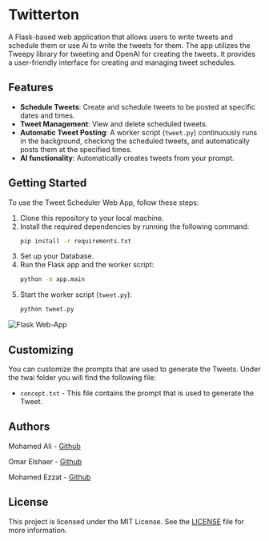 # Twitterton
A Flask-based web application that allows users to write tweets and schedule them or use Ai to write the tweets for them. The app utilizes the Tweepy library for tweeting and OpenAI for creating the tweets. It provides a user-friendly interface for creating and managing tweet schedules.

## Features
- **Schedule Tweets**: Create and schedule tweets to be posted at specific dates and times.
- **Tweet Management**: View and delete scheduled tweets.
- **Automatic Tweet Posting**: A worker script (`tweet.py`) continuously runs in the background, checking the scheduled tweets, and automatically posts them at the specified times.
- **AI functionality**: Automatically creates tweets from your prompt.

## Getting Started
To use the Tweet Scheduler Web App, follow these steps:

1. Clone this repository to your local machine.
2. Install the required dependencies by running the following command:
   ```bash
   pip install -r requirements.txt
3. Set up your Database.
4. Run the Flask app and the worker script:
   ```bash
   python -m app.main
5. Start the worker script (`tweet.py`):
   ```bash
   python tweet.py
![Flask Web-App](img.PNG)

## Customizing

You can customize the prompts that are used to generate the Tweets. Under the twai folder you will find the following file:
- `concept.txt` - This file contains the prompt that is used to generate the Tweet.

## Authors

Mohamed Ali - [Github](https://github.com/WEB-DEVELOPER-ENGINEER)

Omar Elshaer - [Github](https://github.com/Omarelshaer2)

Mohamed Ezzat - [Github](https://github.com/mea800)

## License

This project is licensed under the MIT License. See the [LICENSE](LICENSE) file for more information.
